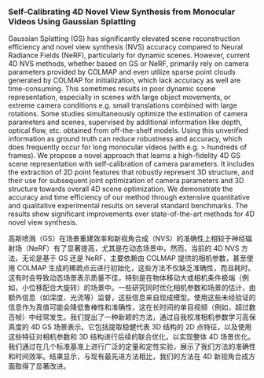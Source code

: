 ### Self-Calibrating 4D Novel View Synthesis from Monocular Videos Using Gaussian Splatting

Gaussian Splatting (GS) has significantly elevated scene reconstruction efficiency and novel view synthesis (NVS) accuracy compared to Neural Radiance Fields (NeRF), particularly for dynamic scenes. However, current 4D NVS methods, whether based on GS or NeRF, primarily rely on camera parameters provided by COLMAP and even utilize sparse point clouds generated by COLMAP for initialization, which lack accuracy as well are time-consuming. This sometimes results in poor dynamic scene representation, especially in scenes with large object movements, or extreme camera conditions e.g. small translations combined with large rotations. Some studies simultaneously optimize the estimation of camera parameters and scenes, supervised by additional information like depth, optical flow, etc. obtained from off-the-shelf models. Using this unverified information as ground truth can reduce robustness and accuracy, which does frequently occur for long monocular videos (with e.g. > hundreds of frames). We propose a novel approach that learns a high-fidelity 4D GS scene representation with self-calibration of camera parameters. It includes the extraction of 2D point features that robustly represent 3D structure, and their use for subsequent joint optimization of camera parameters and 3D structure towards overall 4D scene optimization. We demonstrate the accuracy and time efficiency of our method through extensive quantitative and qualitative experimental results on several standard benchmarks. The results show significant improvements over state-of-the-art methods for 4D novel view synthesis.

高斯喷溅（GS）在场景重建效率和新视角合成（NVS）的准确性上相较于神经辐射场（NeRF）有了显著提高，尤其是在动态场景中。然而，当前的 4D NVS 方法，无论是基于 GS 还是 NeRF，主要依赖由 COLMAP 提供的相机参数，甚至使用 COLMAP 生成的稀疏点云进行初始化，这些方法不仅缺乏准确性，而且耗时。这有时会导致动态场景表示质量不佳，特别是在物体移动大或相机条件极端（例如，小位移配合大旋转）的场景中。一些研究同时优化相机参数和场景的估计，由额外信息（如深度、光流等）监督，这些信息来自现成模型。使用这些未经验证的信息作为真值可能会降低鲁棒性和准确性，这在长时间的单目视频（例如，超过数百帧）中经常发生。我们提出了一种新颖的方法，通过自我校准相机参数学习高保真度的 4D GS 场景表示。它包括提取稳健代表 3D 结构的 2D 点特征，以及使用这些特征对相机参数和 3D 结构进行后续的联合优化，以实现整体 4D 场景优化。我们通过在几个标准基准上进行广泛的定量和定性实验，展示了我们方法的准确性和时间效率。结果显示，与现有最先进方法相比，我们的方法在 4D 新视角合成方面取得了显著改进。

